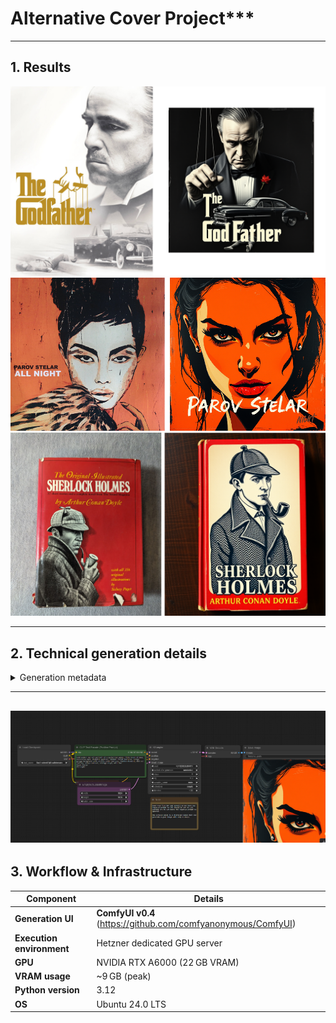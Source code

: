 # Alternative Cover Project***

---

## 1. Results


![dvd](assets/dvd.png)
![vinyl](assets/vinyl.png)
![book](assets/book.png)

---

## 2. Technical generation details  


<details>
<summary>Generation metadata</summary>

| Field | Value |
|-------|-------|
| **Model** | Flux1 Schnell FP8 |
| **Model Link** | <https://huggingface.co/Comfy-Org/flux1-schnell/blob/main/flux1-schnell-fp8.safetensors> |
| **Sampler** | `Euler` |
| **Steps** | `5` |
| **CFG Scale** | `1.0` |
| **Seed** | `randomized` |
| **Resolution** | `1024 × 1024` |
| **Batch size** | `4` |
| **Prompt** | 
```
vintage red book cover, black and white ink illustration of a detective in tweed coat and deerstalker hat, smoking a curved pipe, serious expression, classic 19th-century style, dramatic lighting, bold serif typography, yellow and white text layout, traditional literary style, textured background, slight book wear and tear for realism
sherlock holmes by arthur conan doyle
```
```
dramatic grayscale poster, close-up of a serious older man with slicked-back hair and tuxedo, puppet master hand, above vintage text The Godfather, mafia crime theme, 1940s black car with bullet holes, lifeless body on pavement, soft light, cinematic depth, movie poster style, high contrast, classic mafia atmosphere, VHS, textured background
```
```
vintage red book cover, black and white ink illustration of a detective in tweed coat and deerstalker hat, smoking a curved pipe, serious expression, classic 19th-century style, dramatic lighting, bold serif typography, yellow and white text layout, traditional literary style, textured background, slight book wear and tear for realism
sherlock holmes by arthur conan doyle
``` 

</details>

---
![Alt Cover A](assets/screenshot.png)
---

## 3. Workflow & Infrastructure

| Component | Details |
|-----------|---------|
| **Generation UI** | **ComfyUI v0.4** (<https://github.com/comfyanonymous/ComfyUI>) |
| **Execution environment** | Hetzner dedicated GPU server |
| **GPU** | NVIDIA RTX A6000 (22 GB VRAM) |
| **VRAM usage** | ~9 GB (peak) |
| **Python version** | 3.12 |
| **OS** | Ubuntu 24.0 LTS |


